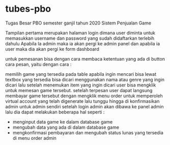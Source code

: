 # tubes-pbo
Tugas Besar PBO semester ganjil tahun 2020 Sistem Penjualan Game

Tampilan pertama merupakan halaman login dimana user diminta untuk memasukkan username dan password yang sudah didaftarkan terlebih dahulu Apabila Ia admin maka ia akan pergi ke admin panel dan apabila ia user maka dia akan pergi ke form dashboard

untuk pemesanan bisa dengan cara membaca ketentuan yang ada di button cara pesan, yaitu dengan cara :

memilih game yang tersedia pada table apabila ingin mencari bisa lewat textbox yang tersedia bisa dicari menggunakan nama atau genre yang ingin dicari lalu setelah menemukan item yang ingin dicari user bisa mengklik untuk memesan game tersebut.
setelah terpesan user dapat langsung membayar game tersebut dengan mengklik menu order untuk memperoleh virtual account yang telah digenerate lalu tunggu hingga di konfirmasikan admin
untuk admin sendiri setelah login admin akan dibawa ke panel admin lalu dia dapat melakukan beberapa hal seperti :

- menginput data game ke dalam database game
- mengubah data yang ada di dalam database game
- mengkonfirmasi pembayaran dan mengubah status lunas yang tersedia di menu order admin
